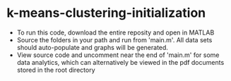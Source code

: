 # k-means-clustering-initialization

- To run this code, download the entire reposity and open in MATLAB
- Source the folders in your path and run from 'main.m'. All data sets should auto-populate and graphs will be generated.
- View source code and uncomment near the end of 'main.m' for some data analytics, which can alternatively be viewed in the pdf documents stored in the root directory